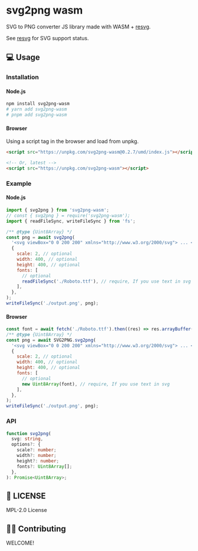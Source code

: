 # svg2png wasm

SVG to PNG converter JS library made with WASM + [resvg](https://crates.io/crates/resvg).

See [resvg](https://github.com/RazrFalcon/resvg#svg-support) for SVG support status.

## 💻 Usage

### Installation

#### Node.js

```sh
npm install svg2png-wasm
# yarn add svg2png-wasm
# pnpm add svg2png-wasm
```

#### Browser

Using a script tag in the browser and load from unpkg.

```html
<script src="https://unpkg.com/svg2png-wasm@0.2.7/umd/index.js"></script>

<!-- Or, latest -->
<script src="https://unpkg.com/svg2png-wasm"></script>
```

### Example

#### Node.js

```js
import { svg2png } from 'svg2png-wasm';
// const { svg2png } = require('svg2png-wasm');
import { readFileSync, writeFileSync } from 'fs';

/** @type {Uint8Array} */
const png = await svg2png(
  '<svg viewBox="0 0 200 200" xmlns="http://www.w3.org/2000/svg"> ... </svg>',
  {
    scale: 2, // optional
    width: 400, // optional
    height: 400, // optional
    fonts: [
      // optional
      readFileSync('./Roboto.ttf'), // require, If you use text in svg
    ],
  },
);
writeFileSync('./output.png', png);
```

#### Browser

```js
const font = await fetch('./Roboto.ttf').then((res) => res.arrayBuffer());
/** @type {Uint8Array} */
const png = await SVG2PNG.svg2png(
  '<svg viewBox="0 0 200 200" xmlns="http://www.w3.org/2000/svg"> ... </svg>',
  {
    scale: 2, // optional
    width: 400, // optional
    height: 400, // optional
    fonts: [
      // optional
      new Uint8Array(font), // require, If you use text in svg
    ],
  },
);
writeFileSync('./output.png', png);
```

### API

```ts
function svg2png(
  svg: string,
  options?: {
    scale?: number;
    width?: number;
    height?: number;
    fonts?: Uint8Array[];
  },
): Promise<Uint8Array>;
```

## 📄 LICENSE

MPL-2.0 License

## 🙋‍♂️ Contributing

WELCOME!
